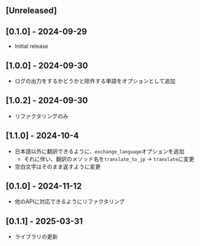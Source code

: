 ## [Unreleased]

## [0.1.0] - 2024-09-29

- Initial release

## [1.0.0] - 2024-09-30

- ログの出力をするかどうかと除外する単語をオプションとして追加

## [1.0.2] - 2024-09-30

- リファクタリングのみ

## [1.1.0] - 2024-10-4

- 日本語以外に翻訳できるように、`exchange_language`オプションを追加
  - それに伴い、翻訳のメソッド名を`translate_to_jp` -> `translate`に変更
- 空白文字はそのまま返すように変更

## [0.1.0] - 2024-11-12

- 他のAPIに対応できるようにリファクタリング

## [0.1.1] - 2025-03-31

- ライブラリの更新